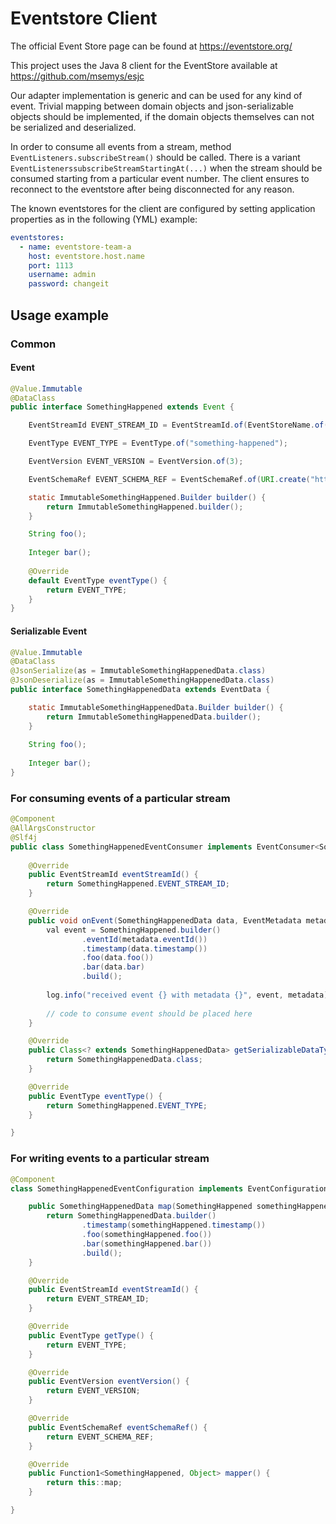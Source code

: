 # Eventstore Client

The official Event Store page can be found at https://eventstore.org/

This project uses the Java 8 client for the EventStore available at https://github.com/msemys/esjc

Our adapter implementation is generic and can be used for any kind of event. Trivial mapping between domain objects and json-serializable objects should be implemented, if the domain objects themselves can not be serialized and deserialized.

In order to consume all events from a stream, method `EventListeners.subscribeStream()` should be called. There is a variant `EventListenerssubscribeStreamStartingAt(...)` when the stream should be consumed starting from a particular event number.
The client ensures to reconnect to the eventstore after being disconnected for any reason.

The known eventstores for the client are configured by setting application properties as in the following (YML) example:

```yaml
eventstores:
  - name: eventstore-team-a
    host: eventstore.host.name
    port: 1113
    username: admin
    password: changeit
```

## Usage example

### Common

#### Event

```java
@Value.Immutable
@DataClass
public interface SomethingHappened extends Event {

    EventStreamId EVENT_STREAM_ID = EventStreamId.of(EventStoreName.of("default"), EventStreamName.of("test"));

    EventType EVENT_TYPE = EventType.of("something-happened");

    EventVersion EVENT_VERSION = EventVersion.of(3);

    EventSchemaRef EVENT_SCHEMA_REF = EventSchemaRef.of(URI.create("https://test.com/ref"));

    static ImmutableSomethingHappened.Builder builder() {
        return ImmutableSomethingHappened.builder();
    }

    String foo();
    
    Integer bar();
    
    @Override
    default EventType eventType() {
        return EVENT_TYPE;
    }
}
```

#### Serializable Event

```java
@Value.Immutable
@DataClass
@JsonSerialize(as = ImmutableSomethingHappenedData.class)
@JsonDeserialize(as = ImmutableSomethingHappenedData.class)
public interface SomethingHappenedData extends EventData {

    static ImmutableSomethingHappenedData.Builder builder() {
        return ImmutableSomethingHappenedData.builder();
    }
    
    String foo();
    
    Integer bar();
}
```

### For consuming events of a particular stream

```java
@Component
@AllArgsConstructor
@Slf4j
public class SomethingHappenedEventConsumer implements EventConsumer<SomethingHappenedData> {
    
    @Override
    public EventStreamId eventStreamId() {
        return SomethingHappened.EVENT_STREAM_ID;
    }

    @Override
    public void onEvent(SomethingHappenedData data, EventMetadata metadata) {
        val event = SomethingHappened.builder()
                .eventId(metadata.eventId())
                .timestamp(data.timestamp())
                .foo(data.foo())
                .bar(data.bar)
                .build();
        
        log.info("received event {} with metadata {}", event, metadata);
        
        // code to consume event should be placed here
    }

    @Override
    public Class<? extends SomethingHappenedData> getSerializableDataType() {
        return SomethingHappenedData.class;
    }

    @Override
    public EventType eventType() {
        return SomethingHappened.EVENT_TYPE;
    }

}
```

### For writing events to a particular stream

```java
@Component
class SomethingHappenedEventConfiguration implements EventConfiguration<SomethingHappened> {

    public SomethingHappenedData map(SomethingHappened somethingHappened) {
        return SomethingHappenedData.builder()
                .timestamp(somethingHappened.timestamp())
                .foo(somethingHappened.foo())
                .bar(somethingHappened.bar())
                .build();
    }

    @Override
    public EventStreamId eventStreamId() {
        return EVENT_STREAM_ID;
    }

    @Override
    public EventType getType() {
        return EVENT_TYPE;
    }

    @Override
    public EventVersion eventVersion() {
        return EVENT_VERSION;
    }

    @Override
    public EventSchemaRef eventSchemaRef() {
        return EVENT_SCHEMA_REF;
    }

    @Override
    public Function1<SomethingHappened, Object> mapper() {
        return this::map;
    }

}
```


